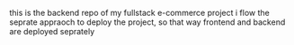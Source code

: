 this is the backend repo of my fullstack e-commerce project i flow the seprate appraoch to deploy the project, so that way frontend and backend are deployed seprately 

